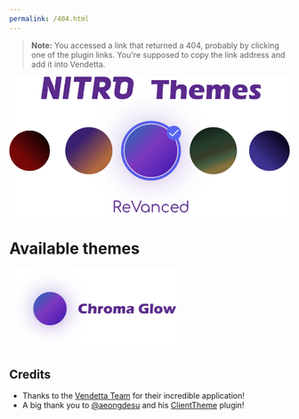 ```yaml
---
permalink: /404.html
---
```

> **Note:** You accessed a link that returned a 404, probably by clicking one of the plugin links. You're supposed to copy the link address and add it into Vendetta.

[![Nitro Themes Revanced](https://raw.githubusercontent.com/DodoLeDev/NitroThemes-Revanced/main/images/logo.png)](https://github.com/DodoLeDev/NitroThemes-Revanced)

# Available themes
<a href="https://github.com/DodoLeDev/NitroThemes-Revanced/tree/main/plugins/ChromaGlow"><img src="https://raw.githubusercontent.com/DodoLeDev/NitroThemes-Revanced/main/images/chroma_glow.png" width=300></img></a>

## Credits
- Thanks to the [Vendetta Team](https://github.com/vendetta-mod) for their incredible application!
- A big thank you to [@aeongdesu](https://github.com/aeongdesu/) and his [ClientTheme](https://github.com/aeongdesu/vdplugins/tree/main/plugins/ClientTheme) plugin!
